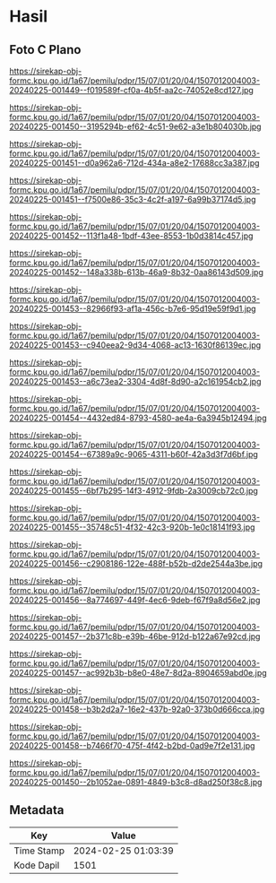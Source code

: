 # Hasil

## Foto C Plano

https://sirekap-obj-formc.kpu.go.id/1a67/pemilu/pdpr/15/07/01/20/04/1507012004003-20240225-001449--f019589f-cf0a-4b5f-aa2c-74052e8cd127.jpg

https://sirekap-obj-formc.kpu.go.id/1a67/pemilu/pdpr/15/07/01/20/04/1507012004003-20240225-001450--3195294b-ef62-4c51-9e62-a3e1b804030b.jpg

https://sirekap-obj-formc.kpu.go.id/1a67/pemilu/pdpr/15/07/01/20/04/1507012004003-20240225-001451--d0a962a6-712d-434a-a8e2-17688cc3a387.jpg

https://sirekap-obj-formc.kpu.go.id/1a67/pemilu/pdpr/15/07/01/20/04/1507012004003-20240225-001451--f7500e86-35c3-4c2f-a197-6a99b37174d5.jpg

https://sirekap-obj-formc.kpu.go.id/1a67/pemilu/pdpr/15/07/01/20/04/1507012004003-20240225-001452--113f1a48-1bdf-43ee-8553-1b0d3814c457.jpg

https://sirekap-obj-formc.kpu.go.id/1a67/pemilu/pdpr/15/07/01/20/04/1507012004003-20240225-001452--148a338b-613b-46a9-8b32-0aa86143d509.jpg

https://sirekap-obj-formc.kpu.go.id/1a67/pemilu/pdpr/15/07/01/20/04/1507012004003-20240225-001453--82966f93-af1a-456c-b7e6-95d19e59f9d1.jpg

https://sirekap-obj-formc.kpu.go.id/1a67/pemilu/pdpr/15/07/01/20/04/1507012004003-20240225-001453--c940eea2-9d34-4068-ac13-1630f86139ec.jpg

https://sirekap-obj-formc.kpu.go.id/1a67/pemilu/pdpr/15/07/01/20/04/1507012004003-20240225-001453--a6c73ea2-3304-4d8f-8d90-a2c161954cb2.jpg

https://sirekap-obj-formc.kpu.go.id/1a67/pemilu/pdpr/15/07/01/20/04/1507012004003-20240225-001454--4432ed84-8793-4580-ae4a-6a3945b12494.jpg

https://sirekap-obj-formc.kpu.go.id/1a67/pemilu/pdpr/15/07/01/20/04/1507012004003-20240225-001454--67389a9c-9065-4311-b60f-42a3d3f7d6bf.jpg

https://sirekap-obj-formc.kpu.go.id/1a67/pemilu/pdpr/15/07/01/20/04/1507012004003-20240225-001455--6bf7b295-14f3-4912-9fdb-2a3009cb72c0.jpg

https://sirekap-obj-formc.kpu.go.id/1a67/pemilu/pdpr/15/07/01/20/04/1507012004003-20240225-001455--35748c51-4f32-42c3-920b-1e0c18141f93.jpg

https://sirekap-obj-formc.kpu.go.id/1a67/pemilu/pdpr/15/07/01/20/04/1507012004003-20240225-001456--c2908186-122e-488f-b52b-d2de2544a3be.jpg

https://sirekap-obj-formc.kpu.go.id/1a67/pemilu/pdpr/15/07/01/20/04/1507012004003-20240225-001456--8a774697-449f-4ec6-9deb-f67f9a8d56e2.jpg

https://sirekap-obj-formc.kpu.go.id/1a67/pemilu/pdpr/15/07/01/20/04/1507012004003-20240225-001457--2b371c8b-e39b-46be-912d-b122a67e92cd.jpg

https://sirekap-obj-formc.kpu.go.id/1a67/pemilu/pdpr/15/07/01/20/04/1507012004003-20240225-001457--ac992b3b-b8e0-48e7-8d2a-8904659abd0e.jpg

https://sirekap-obj-formc.kpu.go.id/1a67/pemilu/pdpr/15/07/01/20/04/1507012004003-20240225-001458--b3b2d2a7-16e2-437b-92a0-373b0d666cca.jpg

https://sirekap-obj-formc.kpu.go.id/1a67/pemilu/pdpr/15/07/01/20/04/1507012004003-20240225-001458--b7466f70-475f-4f42-b2bd-0ad9e7f2e131.jpg

https://sirekap-obj-formc.kpu.go.id/1a67/pemilu/pdpr/15/07/01/20/04/1507012004003-20240225-001450--2b1052ae-0891-4849-b3c8-d8ad250f38c8.jpg


## Metadata

| Key        | Value               |
| ---------- | ------------------- |
| Time Stamp | 2024-02-25 01:03:39 |
| Kode Dapil | 1501                |



